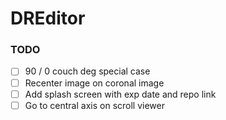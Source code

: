 # DREditor

### TODO
- [ ] 90 / 0 couch deg special case 
- [ ] Recenter image on coronal image
- [ ] Add splash screen with exp date and repo link
- [ ] Go to central axis on scroll viewer
